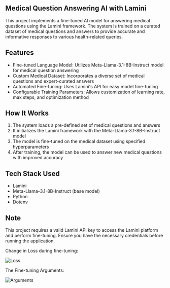 ## Medical Question Answering AI with Lamini

This project implements a fine-tuned AI model for answering medical questions using the Lamini framework. The system is trained on a curated dataset of medical questions and answers to provide accurate and informative responses to various health-related queries.

## Features

- Fine-tuned Language Model: Utilizes Meta-Llama-3.1-8B-Instruct model for medical question answering
- Custom Medical Dataset: Incorporates a diverse set of medical questions and expert-curated answers
- Automated Fine-tuning: Uses Lamini's API for easy model fine-tuning
- Configurable Training Parameters: Allows customization of learning rate, max steps, and optimization method

## How It Works

1. The system loads a pre-defined set of medical questions and answers
2. It initializes the Lamini framework with the Meta-Llama-3.1-8B-Instruct model
3. The model is fine-tuned on the medical dataset using specified hyperparameters
4. After training, the model can be used to answer new medical questions with improved accuracy

## Tech Stack Used

- Lamini
- Meta-Llama-3.1-8B-Instruct (base model)
- Python
- Dotenv



## Note

This project requires a valid Lamini API key to access the Lamini platform and perform fine-tuning. Ensure you have the necessary credentials before running the application.

Change in Loss during fine-tuning:

![Loss](https://github.com/user-attachments/assets/998208f5-5c5e-4665-9f19-0e1cf49e8216)

The Fine-tuning Arguments:

![Arguments](https://github.com/user-attachments/assets/75f16972-9535-493e-a4cb-03e8dc65489d)
